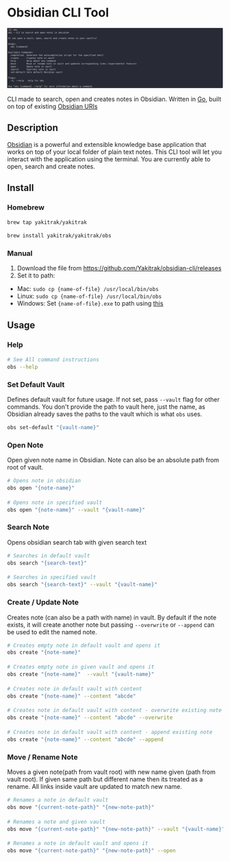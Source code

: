 # Obsidian CLI Tool

![Obs Usage](./docs/obs-usage.png)

CLI made to search, open and creates notes in Obsidian. Written in [Go](https://go.dev/), built on top of existing [Obsidian URIs](https://help.obsidian.md/Advanced+topics/Using+obsidian+URI)

## Description

[Obsidian](https://obsidian.md/) is a powerful and extensible knowledge base application
that works on top of your local folder of plain text notes. This CLI tool will let you interact with the application using the terminal. You are currently able to open, search and create notes.

## Install

### Homebrew

```Bash
brew tap yakitrak/yakitrak
```

```Bash
brew install yakitrak/yakitrak/obs
```

### Manual

1. Download the file from https://github.com/Yakitrak/obsidian-cli/releases
2. Set it to path:

- Mac: `sudo cp {name-of-file} /usr/local/bin/obs`
- Linux: `sudo cp {name-of-file} /usr/local/bin/obs`
- Windows: Set `{name-of-file}.exe` to path using [this](https://www.architectryan.com/2018/03/17/add-to-the-path-on-windows-10/)

## Usage

### Help

```bash
# See All command instructions
obs --help
```

### Set Default Vault

Defines default vault for future usage. If not set, pass `--vault` flag for other commands. You don't provide the path to vault here, just the name, as Obsidian already saves the paths to the vault which is what `obs` uses.

```bash
obs set-default "{vault-name}"
```

### Open Note

Open given note name in Obsidian. Note can also be an absolute path from root of vault.

```bash
# Opens note in obsidian
obs open "{note-name}"

# Opens note in specified vault
obs open "{note-name}" --vault "{vault-name}"

```

### Search Note

Opens obsidian search tab with given search text

```bash
# Searches in default vault
obs search "{search-text}"

# Searches in specified vault
obs search "{search-text}" --vault "{vault-name}"

```

### Create / Update Note

Creates note (can also be a path with name) in vault. By default if the note exists, it will create another note but passing `--overwrite` or `--append` can be used to edit the named note.

```bash
# Creates empty note in default vault and opens it
obs create "{note-name}"

# Creates empty note in given vault and opens it
obs create "{note-name}"  --vault "{vault-name}"

# Creates note in default vault with content
obs create "{note-name}" --content "abcde"

# Creates note in default vault with content - overwrite existing note
obs create "{note-name}" --content "abcde" --overwrite

# Creates note in default vault with content - append existing note
obs create "{note-name}" --content "abcde" --append

```

### Move / Rename Note

Moves a given note(path from vault root) with new name given (path from vault root). If given same path but different name then its treated as a rename. All links inside vault are updated to match new name.

```bash
# Renames a note in default vault
obs move "{current-note-path}" "{new-note-path}"

# Renames a note and given vault
obs move "{current-note-path}" "{new-note-path}" --vault "{vault-name}"

# Renames a note in default vault and opens it
obs move "{current-note-path}" "{new-note-path}" --open
```
